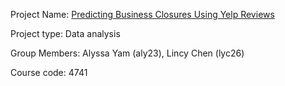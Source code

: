 Project Name: [Predicting Business Closures Using Yelp Reviews](https://github.com/lincychen/ORIE4741-Project)

Project type: Data analysis

Group Members: Alyssa Yam (aly23), Lincy Chen (lyc26)

Course code: 4741
